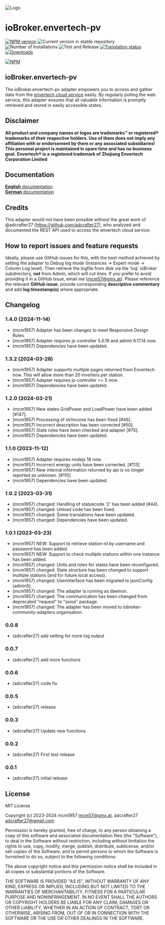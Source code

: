 ![Logo](admin/envertech-pv.png)

# ioBroker.envertech-pv

[![NPM version](https://img.shields.io/npm/v/iobroker.envertech-pv.svg)](https://www.npmjs.com/package/iobroker.envertech-pv)
![Current version in stable repository](https://iobroker.live/badges/envertech-pv-stable.svg)
![Number of Installations](https://iobroker.live/badges/envertech-pv-installed.svg)
![Test and Release](https://github.com/iobroker-community-adapters/ioBroker.envertech-pv/workflows/Test%20and%20Release/badge.svg)
[![Translation status](https://weblate.iobroker.net/widgets/adapters/-/envertech-pv/svg-badge.svg)](https://weblate.iobroker.net/engage/adapters/?utm_source=widget)
[![Downloads](https://img.shields.io/npm/dm/iobroker.envertech-pv.svg)](https://www.npmjs.com/package/iobroker.envertech-pv)

[![NPM](https://nodei.co/npm/iobroker.envertech-pv.png?downloads=true)](https://nodei.co/npm/iobroker.envertech-pv/)

<!--
**This adapter uses Sentry libraries to automatically report exceptions and code errors to the developers.**
For more details and for information how to disable the error reporting see [Sentry-Plugin Documentation](https://github.com/ioBroker/plugin-sentry#plugin-sentry)! Sentry reporting is used starting with js-controller 3.0.
-->

## ioBroker.envertech-pv

The ioBroker.envertech-pv adapter empowers you to access and gather data from the [envertech cloud service](www.envertecportal.com) easily. By regularly polling the web service, this adapter ensures that all valuable information is promptly retrieved and stored in easily accessible states.

## Disclaimer

**All product and company names or logos are trademarks™ or registered® trademarks of their respective holders. Use of them does not imply any affiliation with or endorsement by them or any associated subsidiaries! This personal project is maintained in spare time and has no business goal.**
**Envertech® is a registered trademark of Zhejiang Envertech Corporation Limited**

## Documentation

[**English** documentation](docs/en/envertech.md)    
[**German** documentation](docs/de/envertech.md)

## Credits

This adapter would not have been possible without the great work of @adcrafter27 (https://github.com/adcrafter27), who analyzed and documented the REST API used to access the envertech cloud service.

## How to report issues and feature requests

Ideally, please use GitHub issues for this, with the best method achieved by setting the adapter to Debug log mode (Instances -> Expert mode -> Column Log level). Then retrieve the logfile from disk via the  'log' ioBroker subdirectory, **not** from Admin, which will cut lines. If you prefer to avoid providing it in a GitHub issue, email me (mcm57@gmx.at). Please reference the relevant **GitHub issue**, provide corresponding **descriptive commentary** and add **log timestamp(s)** where appropriate.

## Changelog

<!--
    Placeholder for the next version (at the beginning of the line):
    ### **WORK IN PROGRESS**
-->
### 1.4.0 (2024-11-14)
-   (mcm1957) Adapter has been changes to meet Responsive Design Rules.
-   (mcm1957) Adapter requires js-controller 5.0.19 and admin 6.17.14 now.
-   (mcm1957) Dependencies have been updated.

### 1.3.2 (2024-03-28)
-   (mcm1957) Adapter supports multiple pages returned from Envertech now. This will allow more than 20 inverters per station.
-   (mcm1957) Adapter requires js-controller >= 5 now.
-   (mcm1957) Dependencies have been updated.

### 1.2.0 (2024-03-21)
-   (mcm1957) New states GridPower and LoadPower have been added [#147].
-   (mcm1957) Processing of strIncome has been fixed [#46].
-   (mcm1957) Incorrect description has been corrected [#50].
-   (mcm1957) State roles have been checked and adapter [#75].
-   (mcm1957) Dependencies have been updated.

### 1.1.0 (2023-11-12)
-   (mcm1957) Adapter requires nodejs 18 now.
-   (mcm1957) Incorrect energy units have been corrected. [#113]
-   (mcm1957) New internal information returned by api is no longer reported as unknown. [#110]
-   (mcm1957) Dependencies have been updated.

### 1.0.2 (2023-03-31)

-   (mcm1957) changed: Handling of statuscode '2' has been added (#44).
-   (mcm1957) changed: Unload code has been fixed.
-   (mcm1957) changed: Some translations have been updated.
-   (mcm1957) changed: Dependencies have been updated.

### 1.0.1 (2023-03-23)

-   (mcm1957) NEW: Support to retrieve station-id by username and password has been added.
-   (mcm1957) NEW: Support to check multiple stations within one instance has been added.
-   (mcm1957) changed: Units and roles for states have been reconfigured.
-   (mcm1957) changed: State structure has been changed to support multiple stations (and for future local access).
-   (mcm1957) changed: Userinterface has been migrated to jsonConfig (admin5).
-   (mcm1957) changed: The adapter is running as daemon.
-   (mcm1957) changed: The communication has been changed from deprecated "request" to "axios" package.
-   (mcm1957) changed: The adapter has been moved to iobroker-community-adapters organisation.

### 0.0.8

-   (adcrafter27) add setting for more log output

### 0.0.7

-   (adcrafter27) add more functions

### 0.0.6

-   (adcrafter27) code fix

### 0.0.5

-   (adcrafter27) release

### 0.0.3

-   (adcrafter27) Update new functions

### 0.0.2

-   (adcrafter27) First test release

### 0.0.1

-   (adcrafter27) initial release

## License

MIT License

Copyright (c) 2023-2024 mcm1957 <mcm57@gmx.at>, adcrafter27 <adcrafter27@gmail.com>

Permission is hereby granted, free of charge, to any person obtaining a copy
of this software and associated documentation files (the "Software"), to deal
in the Software without restriction, including without limitation the rights
to use, copy, modify, merge, publish, distribute, sublicense, and/or sell
copies of the Software, and to permit persons to whom the Software is
furnished to do so, subject to the following conditions:

The above copyright notice and this permission notice shall be included in all
copies or substantial portions of the Software.

THE SOFTWARE IS PROVIDED "AS IS", WITHOUT WARRANTY OF ANY KIND, EXPRESS OR
IMPLIED, INCLUDING BUT NOT LIMITED TO THE WARRANTIES OF MERCHANTABILITY,
FITNESS FOR A PARTICULAR PURPOSE AND NONINFRINGEMENT. IN NO EVENT SHALL THE
AUTHORS OR COPYRIGHT HOLDERS BE LIABLE FOR ANY CLAIM, DAMAGES OR OTHER
LIABILITY, WHETHER IN AN ACTION OF CONTRACT, TORT OR OTHERWISE, ARISING FROM,
OUT OF OR IN CONNECTION WITH THE SOFTWARE OR THE USE OR OTHER DEALINGS IN THE
SOFTWARE.
